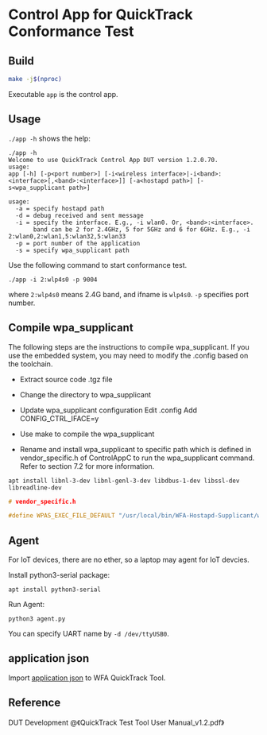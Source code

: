 # Control App for QuickTrack Conformance Test

## Build

```sh
make -j$(nproc)
```

Executable `app` is the control app.

## Usage

`./app -h` shows the help:

```
./app -h
Welcome to use QuickTrack Control App DUT version 1.2.0.70.
usage:
app [-h] [-p<port number>] [-i<wireless interface>|-i<band>:<interface>[,<band>:<interface>]] [-a<hostapd path>] [-s<wpa_supplicant path>]

usage:
  -a = specify hostapd path
  -d = debug received and sent message
  -i = specify the interface. E.g., -i wlan0. Or, <band>:<interface>.
       band can be 2 for 2.4GHz, 5 for 5GHz and 6 for 6GHz. E.g., -i 2:wlan0,2:wlan1,5:wlan32,5:wlan33
  -p = port number of the application
  -s = specify wpa_supplicant path
```

Use the following command to start conformance test.

```
./app -i 2:wlp4s0 -p 9004
```

where `2:wlp4s0` means 2.4G band, and ifname is `wlp4s0`. `-p` specifies port number.

## Compile wpa_supplicant

The following steps are the instructions to compile wpa_supplicant. If you use the embedded system, you may need to modify the .config based on the toolchain.
* Extract source code .tgz file
* Change the directory to wpa_supplicant
* Update wpa_supplicant configuration
Edit .config
Add CONFIG_CTRL_IFACE=y

* Use make to compile the wpa_supplicant
* Rename and install wpa_supplicant to specific path which is defined in vendor_specific.h of ControlAppC to run the wpa_supplicant command. Refer to section 7.2 for more information.

```
apt install libnl-3-dev libnl-genl-3-dev libdbus-1-dev libssl-dev libreadline-dev
```



```c
# vendor_specific.h

#define WPAS_EXEC_FILE_DEFAULT "/usr/local/bin/WFA-Hostapd-Supplicant/wpa_supplicant"
```

## Agent

For IoT devices, there are no ether, so a laptop may agent for IoT devcies.

Install python3-serial package:

```
apt install python3-serial
```

Run Agent:

```
python3 agent.py
```

You can specify UART name by `-d /dev/ttyUSB0`.

## application json

Import  [application json](./application_profile_29484_1657076647365_ID_115185.json) to WFA QuickTrack Tool.

## Reference

DUT Development @《QuickTrack Test Tool User Manual_v1.2.pdf》 



